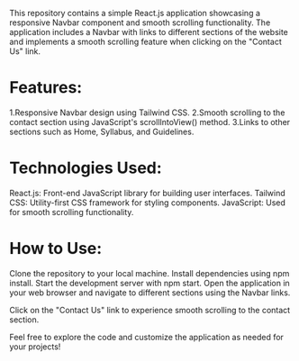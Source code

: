 This repository contains a simple React.js application showcasing a responsive Navbar component and smooth scrolling functionality. The application includes a Navbar with links to different sections of the website and implements a smooth scrolling feature when clicking on the "Contact Us" link.

<h1>
Features:
</h1
>


1.Responsive Navbar design using Tailwind CSS.
2.Smooth scrolling to the contact section using JavaScript's scrollIntoView() method.
3.Links to other sections such as Home, Syllabus, and Guidelines.

<h1>Technologies Used:</h1>

React.js: Front-end JavaScript library for building user interfaces.
Tailwind CSS: Utility-first CSS framework for styling components.
JavaScript: Used for smooth scrolling functionality.

<h1>How to Use:</h1>

Clone the repository to your local machine.
Install dependencies using npm install.
Start the development server with npm start.
Open the application in your web browser and navigate to different sections using the Navbar links.

Click on the "Contact Us" link to experience smooth scrolling to the contact section.

Feel free to explore the code and customize the application as needed for your projects!
